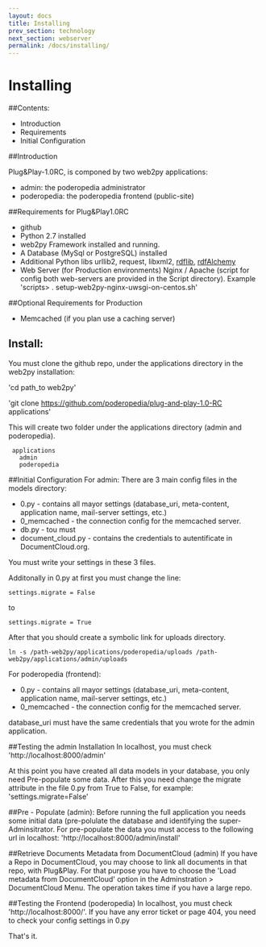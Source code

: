 ```yaml
---
layout: docs
title: Installing
prev_section: technology
next_section: webserver
permalink: /docs/installing/
---
```

Installing
======

##Contents:
* Introduction
* Requirements
* Initial Configuration

##Introduction

Plug&Play-1.0RC, is componed by two web2py applications:

* admin: the poderopedia administrator
* poderopedia: the poderopedia frontend (public-site)

##Requirements for Plug&Play1.0RC
* github
* Python 2.7 installed
* web2py Framework installed and running.
* A Database (MySql or PostgreSQL) installed
* Additional Python libs urllib2, request, libxml2, [rdflib](https://github.com/RDFLib), [rdfAlchemy](https://rdfalchemy.readthedocs.org/en/latest/)
* Web Server (for Production environments) Nginx / Apache (script for config both web-servers are provided in the Script directory). Example 'scripts> . setup-web2py-nginx-uwsgi-on-centos.sh'

##Optional Requirements for Production
* Memcached (if you plan use a caching server)


## Install:

You must clone the github repo, under the applications directory in the web2py installation:

 'cd path_to web2py'

 'git clone https://github.com/poderopedia/plug-and-play-1.0-RC applications'

This will create two folder under the applications directory (admin and poderopedia).


     applications
       admin
       poderopedia


##Initial Configuration
For admin:
There are 3 main config files in the models directory:

* 0.py - contains all mayor settings (database_uri, meta-content, application name, mail-server settings, etc.)
* 0_memcached - the connection config for the memcached server.
* db.py - tou must
* document_cloud.py - contains the credentials to autentificate in DocumentCloud.org.

You must write your settings in these 3 files.

Additonally in 0.py at first you must change the line:

    settings.migrate = False

to 

    settings.migrate = True

After that you should create a symbolic link for uploads directory. 

    ln -s /path-web2py/applications/poderopedia/uploads /path-web2py/applications/admin/uploads

For poderopedia (frontend):

* 0.py - contains all mayor settings (database_uri, meta-content, application name, mail-server settings, etc.)
* 0_memcached - the connection config for the memcached server.

database_uri must have the same credentials that you wrote for the admin application.



##Testing the admin Installation
In localhost, you must check 'http://localhost:8000/admin'

At this point you have created all data models in your database, you only need Pre-populate some data. After this you need change the migrate attribute in the file 0.py from True to False, for example: 'settings.migrate=False'



##Pre - Populate (admin):
Before running the full application you needs some initial data (pre-polulate the database and identifying the super-Adminsitrator. 
For pre-populate the data you must access to the following url in localhost: 'http://localhost:8000/admin/install'

##Retrieve Documents Metadata from DocumentCloud (admin)
If you have a Repo in DocumentCloud, you may choose to link all documents in that repo, with Plug&Play. 
For that purpose you have to choose the 'Load metadata from DocumentCloud' option in the Adminstration > DocumentCloud Menu.
The operation takes time if you have a large repo.

##Testing the Frontend (poderopedia)
In localhost, you must check 'http://localhost:8000/'.
If you have any error ticket or page 404, you need to check your config settings in 0.py

That's it.
